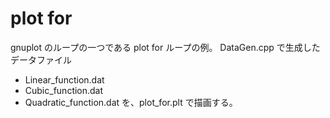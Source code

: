 # plot for

gnuplot のループの一つである plot for ループの例。
DataGen.cpp で生成したデータファイル 
 * Linear_function.dat
 * Cubic_function.dat
 * Quadratic_function.dat
を、plot_for.plt で描画する。
